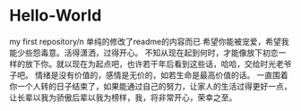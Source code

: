 # Hello-World
my first repository/n
单纯的修改了readme的内容而已
希望你能被宠爱，希望我能少些怨毒意。活得潇洒，过得开心。
不知从现在起到何时，才能像放下初恋一样的放下你。就以现在为起点吧，也许若干年后看到这些话，哈哈，交给时光老爷子吧。
情绪是没有价值的，感情是无价的，如若生命是最高价值的话。
一直围着你一个人转的日子结束了，如果能通过自己的努力，让家人的生活过得更好一点，让长辈以我为骄傲后辈以我为榜样，我，将非常开心，荣幸之至。
